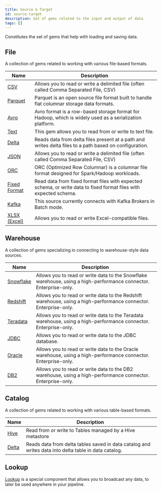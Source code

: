 ```yaml
---
title: Source & Target
id: source-target
description: Set of gems related to the input and output of data
tags: []
---
```


Constitutes the set of gems that help with loading and saving data.

## File

A collection of gems related to working with various file-based formats.

| Name                                | Description                                                                                                       |
| ----------------------------------- | ----------------------------------------------------------------------------------------------------------------- |
| [CSV](./file/csv)                   | Allows you to read or write a delimited file (often called Comma Separated File, CSV)                             |
| [Parquet](./file/parquet)           | Parquet is an open source file format built to handle flat columnar storage data formats.                         |
| [Avro](./file/avro)                 | Avro format is a row-based storage format for Hadoop, which is widely used as a serialization platform.           |
| [Text](./file/text)                 | This gem allows you to read from or write to text file.                                                           |
| [Delta](./file/delta)               | Reads data from delta files present at a path and writes delta files to a path based on configuration.            |
| [JSON](./file/json)                 | Allows you to read or write a delimited file (often called Comma Separated File, CSV)                             |
| [ORC](./file/orc)                   | ORC (Optimized Row Columnar) is a columnar file format designed for Spark/Hadoop workloads.                       |
| [Fixed Format](./file/fixed-format) | Read data from fixed format files with expected schema, or write data to fixed format files with expected schema. |
| [Kafka](./file/kafka)               | This source currently connects with Kafka Brokers in Batch mode.                                                  |
| [XLSX (Excel)](./file/xlsx)         | Allows you to read or write Excel-compatible files.                                                               |

## Warehouse

A collection of gems specializing in connecting to warehouse-style data sources.

| Name                               | Description                                                                                                       |
| ---------------------------------- | ----------------------------------------------------------------------------------------------------------------- |
| [Snowflake](./warehouse/snowflake) | Allows you to read or write data to the Snowflake warehouse, using a high-performance connector. Enterprise-only. |
| [Redshift](./warehouse/redshift)   | Allows you to read or write data to the Redshift warehouse, using a high-performance connector. Enterprise-only.  |
| [Teradata](./warehouse/teradata)   | Allows you to read or write data to the Teradata warehouse, using a high-performance connector. Enterprise-only.  |
| [JDBC](./warehouse/jdbc)           | Allows you to read or write data to the JDBC database.                                                            |
| [Oracle](./warehouse/oracle)       | Allows you to read or write data to the Oracle warehouse, using a high-performance connector. Enterprise-only.    |
| [DB2](./warehouse/db2)             | Allows you to read or write data to the DB2 warehouse, using a high-performance connector. Enterprise-only.       |

## Catalog

A collection of gems related to working with various table-based formats.

| Name                           | Description                                                                                          |
| ------------------------------ | ---------------------------------------------------------------------------------------------------- |
| [Hive](./catalog-table/hive)   | Read from or write to Tables managed by a Hive metastore                                             |
| [Delta](./catalog-table/delta) | Reads data from delta tables saved in data catalog and writes data into delta table in data catalog. |

## Lookup

[Lookup](./lookup) is a special component that allows you to broadcast any data, to later be used anywhere in your
pipeline.
